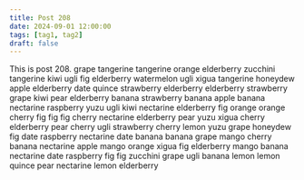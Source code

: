 ```yaml
---
title: Post 208
date: 2024-09-01 12:00:00
tags: [tag1, tag2]
draft: false
---
```

This is post 208.
grape
tangerine
tangerine
orange
elderberry
zucchini
tangerine
kiwi
ugli
fig
elderberry
watermelon
ugli
xigua
tangerine
honeydew
apple
elderberry
date
quince
strawberry
elderberry
elderberry
strawberry
grape
kiwi
pear
elderberry
banana
strawberry
banana
apple
banana
nectarine
raspberry
yuzu
ugli
kiwi
nectarine
elderberry
fig
orange
orange
cherry
fig
fig
fig
cherry
nectarine
elderberry
pear
yuzu
xigua
cherry
elderberry
pear
cherry
ugli
strawberry
cherry
lemon
yuzu
grape
honeydew
fig
date
raspberry
nectarine
date
banana
banana
grape
mango
cherry
banana
nectarine
apple
mango
orange
xigua
fig
elderberry
mango
banana
nectarine
date
raspberry
fig
fig
zucchini
grape
ugli
banana
lemon
lemon
quince
pear
nectarine
lemon
elderberry
